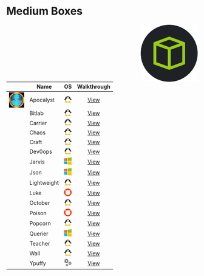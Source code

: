 # Medium Boxes

<img align="right" height=150 src="../hackthebox_logo.jpg"/>

<!-- <img width=20 src=../_images/win.png> -->
<!-- <img width=20 src=../_images/lin.png> -->
<!-- <img width=20 src=../_images/gear.png> -->
<!-- <img width=20 src=../_images/bsd.png> -->

|  |   Name            |      OS                               |         Walkthrough            |
|--| ----------------- |---------------------------------------|:----------------------------------:|
|<img align="right" height=40 src="_images/Apocalyst.png"/> |  Apocalyst        | <img width=20 src=../_images/lin.png>  | [View](Apocalyst/README.md)        |
|  |  Bitlab           | <img width=20 src=../_images/lin.png>  | [View](Bitlab/README.md)           |
|  |  Carrier          | <img width=20 src=../_images/lin.png>  | [View](Carrier/README.md)          |
|  |  Chaos            | <img width=20 src=../_images/lin.png>  | [View](Chaos/README.md)            |
|  |  Craft            | <img width=20 src=../_images/lin.png>  | [View](Craft/README.md)            |
|  |  Dev0ops          | <img width=20 src=../_images/lin.png>  | [View](Dev0ops/README.md)          |
|  |  Jarvis           | <img width=20 src=../_images/win.png>  | [View](Jarvis/README.md)           |
|  |  Json             | <img width=20 src=../_images/win.png>  | [View](Json/README.md)             |
|  |  Lightweight      | <img width=20 src=../_images/lin.png>  | [View](Lightweight/README.md)      |
|  |  Luke             | <img width=20 src=../_images/bsd.png>  | [View](Luke/README.md)             |
|  |  October          | <img width=20 src=../_images/lin.png>  | [View](October/README.md)          |
|  |  Poison           | <img width=20 src=../_images/bsd.png>  | [View](Poison/README.md)           |
|  |  Popcorn          | <img width=20 src=../_images/lin.png>  | [View](Popcorn/README.md)          |
|  |  Querier          | <img width=20 src=../_images/win.png>  | [View](Querier/README.md)          |
|  |  Teacher          | <img width=20 src=../_images/lin.png>  | [View](Teacher/README.md)          |
|  |  Wall             | <img width=20 src=../_images/lin.png>  | [View](Wall/README.md)             |
|  |  Ypuffy           | <img width=20 src=../_images/gear.png> | [View](Ypuffy/README.md)           |
